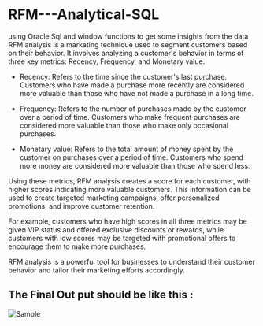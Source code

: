 # RFM---Analytical-SQL
using Oracle Sql and window functions to get some insights from the data 
RFM analysis is a marketing technique used to segment customers based on their behavior. It involves analyzing a customer's behavior in terms of three key metrics: Recency, Frequency, and Monetary value.

- Recency: Refers to the time since the customer's last purchase. Customers who have made a purchase more recently are considered more valuable than those who have not made a purchase in a long time.

- Frequency: Refers to the number of purchases made by the customer over a period of time. Customers who make frequent purchases are considered more valuable than those who make only occasional purchases.

- Monetary value: Refers to the total amount of money spent by the customer on purchases over a period of time. Customers who spend more money are considered more valuable than those who spend less.

Using these metrics, RFM analysis creates a score for each customer, with higher scores indicating more valuable customers. This information can be used to create targeted marketing campaigns, offer personalized promotions, and improve customer retention.

For example, customers who have high scores in all three metrics may be given VIP status and offered exclusive discounts or rewards, while customers with low scores may be targeted with promotional offers to encourage them to make more purchases.

RFM analysis is a powerful tool for businesses to understand their customer behavior and tailor their marketing efforts accordingly.

## The Final Out put should be like this : 
![Sample](https://prnt.sc/Knl7UzqX4SVS)

